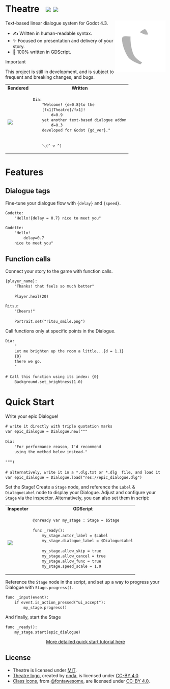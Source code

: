 <h1>
Theatre
&nbsp;
<a href="https://godotengine.org/" target="_blank"><img src="https://img.shields.io/badge/Godot%204.3-white?style=flat-square&logo=godotengine&logoColor=white&color=%23478CBF"></a>
<a href="https://nndda.github.io/Theatre/" target="_blank"><img src="https://img.shields.io/badge/Documentation-white?style=flat-square"></a>
</h1>

<img src="/addons/Theatre/assets/icons/Theatre.svg" height="160" align="right">

Text-based linear dialogue system for Godot 4.3.
- ✍️ Written in human-readable syntax.
- ✨ Focused on presentation and delivery of your story.
- 📝 100% written in GDScript.

> [!IMPORTANT]
> This project is still in development, and is subject to frequent and breaking changes, and bugs.

<table align="center">
<tr align="center">
<td>
    <b> Rendered </b>
</td>
<td>
    <b> Written </b>
</td>
</tr>
<tr>
<td>

<img src="https://github.com/user-attachments/assets/5bbefeed-61bb-4b9d-89a0-69d8300a3c08" width="364">

</td>
<td>
    
```
Dia:
    "Welcome! {d=0.8}to the
    [fx1]Theatre[/fx1]!
        d=0.9
    yet another text-based dialogue addon
        d=0.3
    developed for Godot {gd_ver}."


    ＼(^ ▽ ^)
```

</td>
</tr>
</table>

# Features

## Dialogue tags

Fine-tune your dialogue flow with `{delay}` and `{speed}`.
```
Godette:
    "Hello!{delay = 0.7} nice to meet you"
```
```
Godette:
    "Hello!
        delay=0.7
    nice to meet you"
```

## Function calls

Connect your story to the game with function calls.
```
{player_name}:
    "Thanks! that feels so much better"

    Player.heal(20)
```
```
Ritsu:
    "Cheers!"

    Portrait.set("ritsu_smile.png")
```

Call functions only at specific points in the Dialogue.
```
Dia:
    "
    Let me brighten up the room a little...{d = 1.1}
    {0}
    there we go.
    "

# Call this function using its index: {0}
    Background.set_brightness(1.0)
```

# Quick Start

Write your epic Dialogue!
```gdscript
# write it directly with triple quotation marks
var epic_dialogue = Dialogue.new("""

Dia:
    "For performance reason, I'd recommend
    using the method below instead."

""")

# alternatively, write it in a *.dlg.txt or *.dlg  file, and load it
var epic_dialogue = Dialogue.load("res://epic_dialogue.dlg")
```

Set the Stage! Create a `Stage` node, and reference the `Label` & `DialogueLabel` node to display your Dialogue. Adjust and configure your `Stage` via the inspector. Alternatively, you can also set them in script:

<table align="center">
<tr align="center">
<td>
    <b> Inspector </b>
</td>
<td>
    <b> GDScript </b>
</td>
</tr>

<tr>
<td>

<img src="https://github.com/nndda/Theatre/assets/96333146/69d7b946-2444-4247-8cdf-394332466c99" width="260">

</td>
<td>

```gdscript
@onready var my_stage : Stage = $Stage

func _ready():
    my_stage.actor_label = $Label
    my_stage.dialogue_label = $DialogueLabel

    my_stage.allow_skip = true
    my_stage.allow_cancel = true
    my_stage.allow_func = true
    my_stage.speed_scale = 1.0
```

</td>
</tr>

</table>

Reference the `Stage` node in the script, and set up a way to progress your Dialogue with `Stage.progress()`.

```gdscript
func _input(event):
    if event.is_action_pressed("ui_accept"):
        my_stage.progress()
```

And finally, start the Stage

```gdscript
func _ready():
    my_stage.start(epic_dialogue)
```

<p align="center">
<a href="https://nndda.github.io/Theatre/quickstart/" target="_blank">More detailed quick start tutorial here</a>
</p>

## License

- Theatre is licensed under [MIT](LICENSE).
- [Theatre logo](/addons/Theatre/assets/icons/Theatre.svg), created by [nnda](https://github.com/nndda), is licensed under [CC-BY 4.0](https://creativecommons.org/licenses/by/4.0/).
- [Class icons](addons/Theatre/assets/icons/classes), from [@fontawesome](https://fontawesome.com), are licensed under [CC-BY 4.0](https://creativecommons.org/licenses/by/4.0/).
